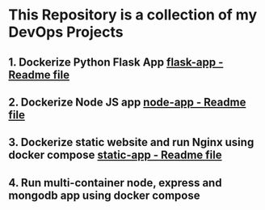 # This Repository is a collection of my DevOps Projects

## 1. Dockerize Python Flask App  [flask-app - Readme file](./flask-app/flask-app.md)

## 2. Dockerize Node JS app  [node-app - Readme file](./node-app/node-app.md)

## 3. Dockerize static website and run Nginx using docker compose [static-app - Readme file](./static-app/static-app.md)

## 4. Run multi-container node, express and mongodb app using docker compose
